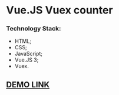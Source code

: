 # Vue.JS Vuex counter #

### Technology Stack: ###

* HTML;
* CSS;
* JavaScript;
* Vue.JS 3;
* Vuex.

## [DEMO LINK](https://billizane.github.io/vue_js_vuex_counter/) ##
